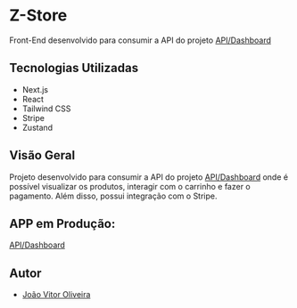 # Z-Store

Front-End desenvolvido para consumir a API do projeto [API/Dashboard](https://github.com/joaovitorwoliveira/ecommerce-admin)

## Tecnologias Utilizadas

- Next.js
- React
- Tailwind CSS
- Stripe
- Zustand

## Visão Geral

Projeto desenvolvido para consumir a API do projeto [API/Dashboard](https://github.com/joaovitorwoliveira/ecommerce-admin) onde é possível visualizar os produtos, interagir com o carrinho e fazer o pagamento. Além disso, possui integração com o Stripe.

## APP em Produção:

[API/Dashboard](https://ecommerce-store-bd3f.vercel.app/)

## Autor

- [João Vitor Oliveira](http://www.linkedin.com/in/joaovitorwoliveira) 
